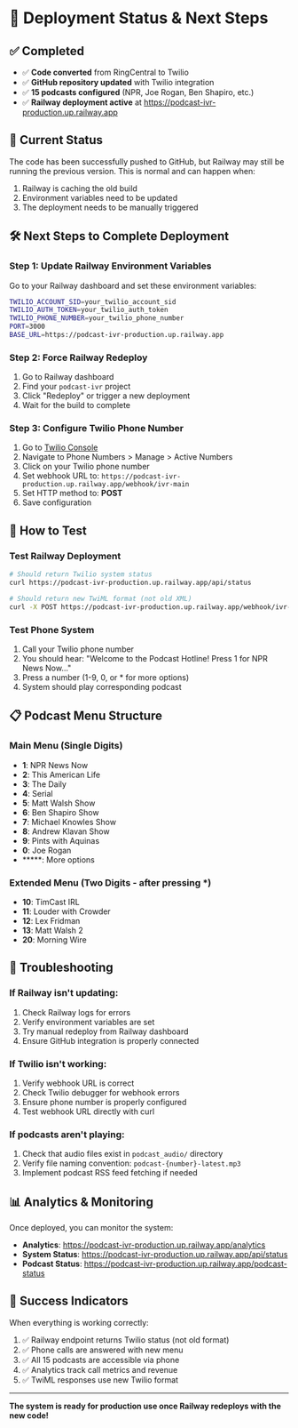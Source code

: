 # 🚀 Deployment Status & Next Steps

## ✅ Completed
- ✅ **Code converted** from RingCentral to Twilio
- ✅ **GitHub repository updated** with Twilio integration
- ✅ **15 podcasts configured** (NPR, Joe Rogan, Ben Shapiro, etc.)
- ✅ **Railway deployment active** at https://podcast-ivr-production.up.railway.app

## 🔄 Current Status
The code has been successfully pushed to GitHub, but Railway may still be running the previous version. This is normal and can happen when:

1. Railway is caching the old build
2. Environment variables need to be updated
3. The deployment needs to be manually triggered

## 🛠️ Next Steps to Complete Deployment

### Step 1: Update Railway Environment Variables
Go to your Railway dashboard and set these environment variables:

```bash
TWILIO_ACCOUNT_SID=your_twilio_account_sid
TWILIO_AUTH_TOKEN=your_twilio_auth_token
TWILIO_PHONE_NUMBER=your_twilio_phone_number
PORT=3000
BASE_URL=https://podcast-ivr-production.up.railway.app
```

### Step 2: Force Railway Redeploy
1. Go to Railway dashboard
2. Find your `podcast-ivr` project
3. Click "Redeploy" or trigger a new deployment
4. Wait for the build to complete

### Step 3: Configure Twilio Phone Number
1. Go to [Twilio Console](https://console.twilio.com)
2. Navigate to Phone Numbers > Manage > Active Numbers
3. Click on your Twilio phone number
4. Set webhook URL to: `https://podcast-ivr-production.up.railway.app/webhook/ivr-main`
5. Set HTTP method to: **POST**
6. Save configuration

## 🎯 How to Test

### Test Railway Deployment
```bash
# Should return Twilio system status
curl https://podcast-ivr-production.up.railway.app/api/status

# Should return new TwiML format (not old XML)
curl -X POST https://podcast-ivr-production.up.railway.app/webhook/ivr-main
```

### Test Phone System
1. Call your Twilio phone number
2. You should hear: "Welcome to the Podcast Hotline! Press 1 for NPR News Now..."
3. Press a number (1-9, 0, or * for more options)
4. System should play corresponding podcast

## 📋 Podcast Menu Structure

### Main Menu (Single Digits)
- **1**: NPR News Now
- **2**: This American Life  
- **3**: The Daily
- **4**: Serial
- **5**: Matt Walsh Show
- **6**: Ben Shapiro Show
- **7**: Michael Knowles Show
- **8**: Andrew Klavan Show
- **9**: Pints with Aquinas
- **0**: Joe Rogan
- *****: More options

### Extended Menu (Two Digits - after pressing *)
- **10**: TimCast IRL
- **11**: Louder with Crowder
- **12**: Lex Fridman
- **13**: Matt Walsh 2
- **20**: Morning Wire

## 🔧 Troubleshooting

### If Railway isn't updating:
1. Check Railway logs for errors
2. Verify environment variables are set
3. Try manual redeploy from Railway dashboard
4. Ensure GitHub integration is properly connected

### If Twilio isn't working:
1. Verify webhook URL is correct
2. Check Twilio debugger for webhook errors
3. Ensure phone number is properly configured
4. Test webhook URL directly with curl

### If podcasts aren't playing:
1. Check that audio files exist in `podcast_audio/` directory
2. Verify file naming convention: `podcast-{number}-latest.mp3`
3. Implement podcast RSS feed fetching if needed

## 📊 Analytics & Monitoring

Once deployed, you can monitor the system:
- **Analytics**: https://podcast-ivr-production.up.railway.app/analytics
- **System Status**: https://podcast-ivr-production.up.railway.app/api/status
- **Podcast Status**: https://podcast-ivr-production.up.railway.app/podcast-status

## 🎉 Success Indicators

When everything is working correctly:
1. ✅ Railway endpoint returns Twilio status (not old format)
2. ✅ Phone calls are answered with new menu
3. ✅ All 15 podcasts are accessible via phone
4. ✅ Analytics track call metrics and revenue
5. ✅ TwiML responses use new Twilio format

---

**The system is ready for production use once Railway redeploys with the new code!**